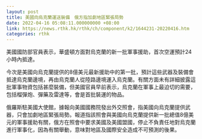 ```yaml
---
layout: post
title: 美國向烏克蘭運送裝備　俄方指加劇地區緊張局勢
date: 2022-04-16 05:08:11.000000000 +08:00
link: https://news.rthk.hk/rthk/ch/component/k2/1644231-20220416.htm
categories: rthk
---
```


美國國防部官員表示，華盛頓方面對烏克蘭的新一批軍事援助，首次空運預計24小時內抵達。

今次是美國向烏克蘭提供的8億美元最新援助中的第一批，預計這些武器及裝備會抵達烏克蘭邊境，再由烏克蘭人從陸路邊境運入烏克蘭。有關方面未有詳細披露這批軍事物資包括甚麼裝備，但美國官員早前表示，烏克蘭在軍事上最迫切的需要，包括榴彈炮、彈藥及雷達等，會是首批裝運的物品。

俄羅斯駐美國大使館，據報向美國國務院發出外交照會，指美國向烏克蘭提供武器，只會加劇地區緊張局勢。報道指該照會與美國向烏克蘭提供新一批總值8億美元的軍事援助有關，俄方在照會中要求美國及美國盟國，停止不負責任地對烏克蘭進行軍事化，因為有關舉動，意味對地區及國際安全造成不可預測的後果。
